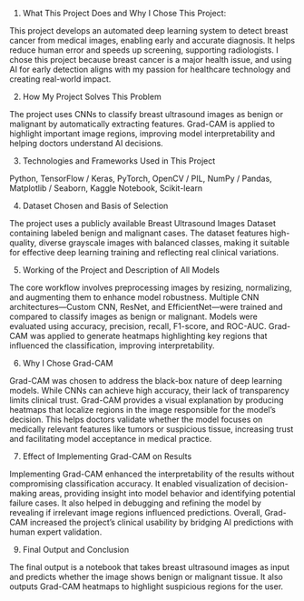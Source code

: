 1. What This Project Does and Why I Chose This Project:

This project develops an automated deep learning system to detect breast cancer from medical images, enabling early and accurate diagnosis. It helps reduce human error and speeds up screening, supporting radiologists.
I chose this project because breast cancer is a major health issue, and using AI for early detection aligns with my passion for healthcare technology and creating real-world impact.

2. How My Project Solves This Problem

The project uses CNNs to classify breast ultrasound images as benign or malignant by automatically extracting features. Grad-CAM is applied to highlight important image regions, improving model interpretability and
helping doctors understand AI decisions.

3. Technologies and Frameworks Used in This Project
   
Python, TensorFlow / Keras, PyTorch, OpenCV / PIL, NumPy / Pandas, Matplotlib / Seaborn, Kaggle Notebook, Scikit-learn 

4. Dataset Chosen and Basis of Selection

The project uses a publicly available Breast Ultrasound Images Dataset containing labeled benign and malignant cases. The dataset features high-quality, diverse grayscale images with balanced classes, making it 
suitable for effective deep learning training and reflecting real clinical variations.

5. Working of the Project and Description of All Models

The core workflow involves preprocessing images by resizing, normalizing, and augmenting them to enhance model robustness. Multiple CNN architectures—Custom CNN, ResNet, and EfficientNet—were trained and compared to classify images as benign or malignant. Models were evaluated using accuracy, precision, recall, F1-score, and ROC-AUC. Grad-CAM was applied to generate heatmaps highlighting key regions that influenced the classification, improving interpretability.

6. Why I Chose Grad-CAM

Grad-CAM was chosen to address the black-box nature of deep learning models. While CNNs can achieve high accuracy, their lack of transparency limits clinical trust. Grad-CAM provides a visual explanation by producing heatmaps that localize regions in the image responsible for the model’s decision. This helps doctors validate whether the model focuses on medically relevant features like tumors or suspicious tissue, increasing trust and facilitating model acceptance in medical practice.

7. Effect of Implementing Grad-CAM on Results
   
Implementing Grad-CAM enhanced the interpretability of the results without compromising classification accuracy. It enabled visualization of decision-making areas, providing insight into model behavior and identifying potential failure cases. It also helped in debugging and refining the model by revealing if irrelevant image regions influenced predictions. Overall, Grad-CAM increased the project’s clinical usability by bridging AI predictions with human expert validation.

9. Final Output and Conclusion

The final output is a notebook that takes breast ultrasound images as input and predicts whether the image shows benign or malignant tissue. It also outputs Grad-CAM heatmaps to highlight suspicious regions for the user.


